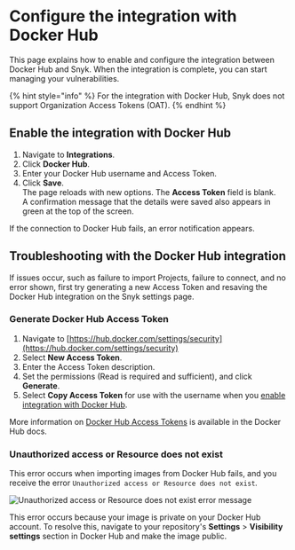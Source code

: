 # Configure the integration with Docker Hub

This page explains how to enable and configure the integration between Docker Hub and Snyk. When the integration is complete, you can start managing your vulnerabilities.

{% hint style="info" %}
For the integration with Docker Hub, Snyk does not support Organization Access Tokens (OAT).
{% endhint %}

## Enable the integration with Docker Hub

1. Navigate to **Integrations**.
2. Click **Docker Hub**.
3. Enter your Docker Hub username and Access Token.
4. Click **Save**.\
   The page reloads with new options. The **Access Token** field is blank.\
   A confirmation message that the details were saved also appears in green at the top of the screen.

If the connection to Docker Hub fails, an error notification appears.

## Troubleshooting with the Docker Hub integration

If issues occur, such as failure to import Projects, failure to connect, and no error shown, first try generating a new Access Token and resaving the Docker Hub integration on the Snyk settings page.

### Generate Docker Hub Access Token

1. Navigate to [https://hub.docker.com/settings/security](https://hub.docker.com/settings/security)
2. Select **New Access Token**.
3. Enter the Access Token description.
4. Set the permissions (Read is required and sufficient), and click **Generate**.
5. Select **Copy Access Token** for use with the username when you [enable integration with Docker Hub](configure-the-integration-with-docker-hub.md#enable-the-integration-with-docker-hub).

More information on [Docker Hub Access Tokens](https://docs.docker.com/docker-hub/access-tokens/) is available in the Docker Hub docs.

### Unauthorized access or Resource does not exist

This error occurs when importing images from Docker Hub fails, and you receive the error `Unauthorized access or Resource does not exist`_._

![Unauthorized access or Resource does not exist error message](../../../../.gitbook/assets/screen-shot-2021-04-28-at-2.13.11-am.png)

This error occurs because your image is private on your Docker Hub account. To resolve this, navigate to your repository's **Settings** > **Visibility settings** section in Docker Hub and make the image public.
